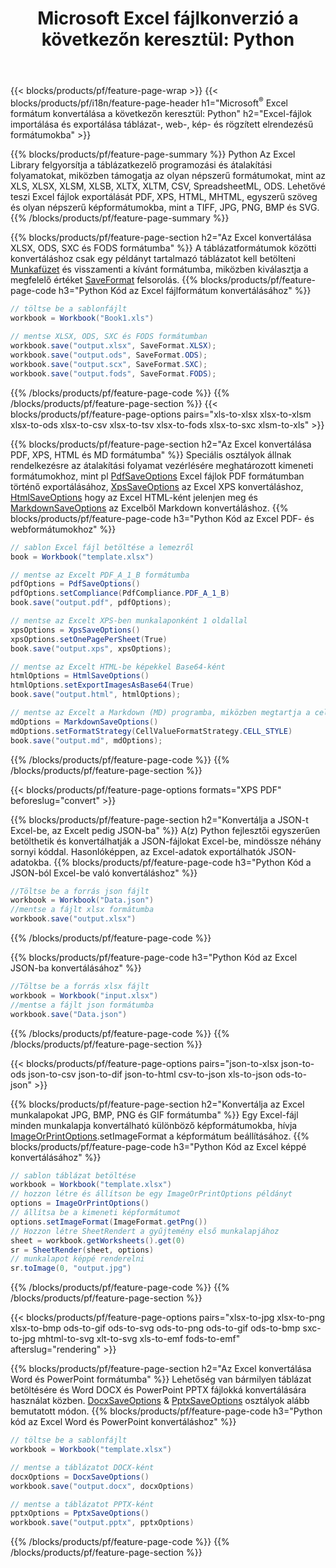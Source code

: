 ﻿---
title: "Microsoft Excel fájlkonverzió a következőn keresztül: Python "
url: /hu/python/conversion/
description: Konvertálja az Excel XLS-t, XLSX-et, ODS-t, CSV-t PDF-, XPS-, HTML-, JPEG-, HTML- és sok más népszerű formátumba mindössze néhány soros Python-kóddal.
---
{{< blocks/products/pf/feature-page-wrap >}}
{{< blocks/products/pf/i18n/feature-page-header h1="Microsoft<sup>&reg;</sup> Excel formátum konvertálása a következőn keresztül: Python" h2="Excel-fájlok importálása és exportálása táblázat-, web-, kép- és rögzített elrendezésű formátumokba" >}}

{{% blocks/products/pf/feature-page-summary %}}
Python Az Excel Library felgyorsítja a táblázatkezelő programozási és átalakítási folyamatokat, miközben támogatja az olyan népszerű formátumokat, mint az XLS, XLSX, XLSM, XLSB, XLTX, XLTM, CSV, SpreadsheetML, ODS. Lehetővé teszi Excel fájlok exportálását PDF, XPS, HTML, MHTML, egyszerű szöveg és olyan népszerű képformátumokba, mint a TIFF, JPG, PNG, BMP és SVG.
{{% /blocks/products/pf/feature-page-summary %}}

{{% blocks/products/pf/feature-page-section h2="Az Excel konvertálása XLSX, ODS, SXC és FODS formátumba" %}}
A táblázatformátumok közötti konvertáláshoz csak egy példányt tartalmazó táblázatot kell betölteni [Munkafüzet](https://reference.aspose.com/cells/python/asposecells.api/Workbook) és visszamenti a kívánt formátumba, miközben kiválasztja a megfelelő értéket [SaveFormat](https://reference.aspose.com/cells/python/asposecells.api/saveformat) felsorolás.
{{% blocks/products/pf/feature-page-code h3="Python Kód az Excel fájlformátum konvertálásához" %}}

```cs
// töltse be a sablonfájlt
workbook = Workbook("Book1.xls")
  
// mentse XLSX, ODS, SXC és FODS formátumban
workbook.save("output.xlsx", SaveFormat.XLSX);
workbook.save("output.ods", SaveFormat.ODS);
workbook.save("output.scx", SaveFormat.SXC);
workbook.save("output.fods", SaveFormat.FODS);

```
{{% /blocks/products/pf/feature-page-code %}}
{{% /blocks/products/pf/feature-page-section %}}
{{< blocks/products/pf/feature-page-options pairs="xls-to-xlsx xlsx-to-xlsm xlsx-to-ods xlsx-to-csv xlsx-to-tsv xlsx-to-fods xlsx-to-sxc xlsm-to-xls" >}}


{{% blocks/products/pf/feature-page-section h2="Az Excel konvertálása PDF, XPS, HTML és MD formátumba" %}}
Speciális osztályok állnak rendelkezésre az átalakítási folyamat vezérlésére meghatározott kimeneti formátumokhoz, mint pl [PdfSaveOptions](https://reference.aspose.com/cells/python/asposecells.api/PdfSaveOptions) Excel fájlok PDF formátumban történő exportálásához, [XpsSaveOptions](https://reference.aspose.com/cells/python/asposecells.api/XpsSaveOptions) az Excel XPS konvertáláshoz, [HtmlSaveOptions](https://reference.aspose.com/cells/python/asposecells.api/HtmlSaveOptions) hogy az Excel HTML-ként jelenjen meg és [MarkdownSaveOptions](https://reference.aspose.com/cells/python/asposecells.api/MarkdownSaveOptions) az Excelből Markdown konvertáláshoz. 
{{% blocks/products/pf/feature-page-code h3="Python Kód az Excel PDF- és webformátumokhoz" %}}

```cs
// sablon Excel fájl betöltése a lemezről
book = Workbook("template.xlsx")

// mentse az Excelt PDF_A_1_B formátumba
pdfOptions = PdfSaveOptions()
pdfOptions.setCompliance(PdfCompliance.PDF_A_1_B)
book.save("output.pdf", pdfOptions);

// mentse az Excelt XPS-ben munkalaponként 1 oldallal
xpsOptions = XpsSaveOptions()
xpsOptions.setOnePagePerSheet(True)
book.save("output.xps", xpsOptions);

// mentse az Excelt HTML-be képekkel Base64-ként
htmlOptions = HtmlSaveOptions()
htmlOptions.setExportImagesAsBase64(True)
book.save("output.html", htmlOptions);

// mentse az Excelt a Markdown (MD) programba, miközben megtartja a cellaformázást
mdOptions = MarkdownSaveOptions()
mdOptions.setFormatStrategy(CellValueFormatStrategy.CELL_STYLE)
book.save("output.md", mdOptions);

```
{{% /blocks/products/pf/feature-page-code %}}
{{% /blocks/products/pf/feature-page-section %}}

{{< blocks/products/pf/feature-page-options formats="XPS PDF" beforeslug="convert" >}}

{{% blocks/products/pf/feature-page-section h2="Konvertálja a JSON-t Excel-be, az Excelt pedig JSON-ba" %}}
A(z) Python fejlesztői egyszerűen betölthetik és konvertálhatják a JSON-fájlokat Excel-be, mindössze néhány sornyi kóddal. Hasonlóképpen, az Excel-adatok exportálhatók JSON-adatokba.
{{% blocks/products/pf/feature-page-code h3="Python Kód a JSON-ból Excel-be való konvertáláshoz" %}}
```cs
//Töltse be a forrás json fájlt
workbook = Workbook("Data.json")
//mentse a fájlt xlsx formátumba
workbook.save("output.xlsx")

```
{{% /blocks/products/pf/feature-page-code %}}

{{% blocks/products/pf/feature-page-code h3="Python Kód az Excel JSON-ba konvertálásához" %}}
```cs
//Töltse be a forrás xlsx fájlt
workbook = Workbook("input.xlsx")
//mentse a fájlt json formátumba
workbook.save("Data.json")

```
{{% /blocks/products/pf/feature-page-code %}}
{{% /blocks/products/pf/feature-page-section %}}

{{< blocks/products/pf/feature-page-options pairs="json-to-xlsx json-to-ods json-to-csv json-to-dif json-to-html csv-to-json xls-to-json ods-to-json" >}}

{{% blocks/products/pf/feature-page-section h2="Konvertálja az Excel munkalapokat JPG, BMP, PNG és GIF formátumba" %}}
Egy Excel-fájl minden munkalapja konvertálható különböző képformátumokba, hívja [ImageOrPrintOptions](https://reference.aspose.com/cells/python/asposecells.api/ImageOrPrintOptions).setImageFormat a képformátum beállításához. 
{{% blocks/products/pf/feature-page-code h3="Python Kód az Excel képpé konvertálásához" %}}
```cs
// sablon táblázat betöltése
workbook = Workbook("template.xlsx")
// hozzon létre és állítson be egy ImageOrPrintOptions példányt
options = ImageOrPrintOptions()
// állítsa be a kimeneti képformátumot
options.setImageFormat(ImageFormat.getPng())
// Hozzon létre SheetRendert a gyűjtemény első munkalapjához
sheet = workbook.getWorksheets().get(0)
sr = SheetRender(sheet, options)
// munkalapot képpé renderelni
sr.toImage(0, "output.jpg")

```
{{% /blocks/products/pf/feature-page-code %}}
{{% /blocks/products/pf/feature-page-section %}}

{{< blocks/products/pf/feature-page-options pairs="xlsx-to-jpg xlsx-to-png xlsx-to-bmp ods-to-gif ods-to-svg ods-to-png ods-to-gif ods-to-bmp sxc-to-jpg mhtml-to-svg xlt-to-svg xls-to-emf fods-to-emf" afterslug="rendering" >}}

{{% blocks/products/pf/feature-page-section h2="Az Excel konvertálása Word és PowerPoint formátumba" %}}
Lehetőség van bármilyen táblázat betöltésére és Word DOCX és PowerPoint PPTX fájlokká konvertálására használat közben. [DocxSaveOptions](https://reference.aspose.com/cells/python/asposecells.api/DocxSaveOptions) & [PptxSaveOptions](https://reference.aspose.com/cells/python/asposecells.api/PptxSaveOptions) osztályok alább bemutatott módon.
{{% blocks/products/pf/feature-page-code h3="Python kód az Excel Word és PowerPoint konvertáláshoz" %}}
```cs
// töltse be a sablonfájlt
workbook = Workbook("template.xlsx")

// mentse a táblázatot DOCX-ként
docxOptions = DocxSaveOptions()
workbook.save("output.docx", docxOptions)

// mentse a táblázatot PPTX-ként
pptxOptions = PptxSaveOptions()
workbook.save("output.pptx", pptxOptions)

```
{{% /blocks/products/pf/feature-page-code %}}
{{% /blocks/products/pf/feature-page-section %}}